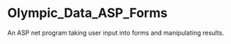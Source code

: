 # Olympic_Data_ASP_Forms
 An ASP net program taking user input into forms and manipulating results.
